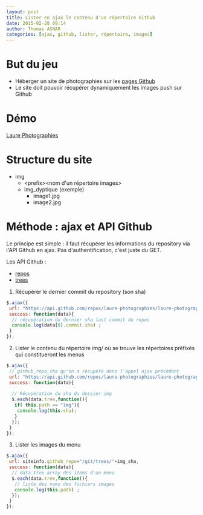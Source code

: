 ```yaml
---
layout: post
title: Lister en ajax le contenu d'un répertoire Github
date: 2015-02-28 09:14
author: Thomas ASNAR
categories: [ajax, github, lister, répertoire, images]
---
```

# But du jeu
* Héberger un site de photographies sur les [pages Github](https://pages.github.com/)
* Le site doit pouvoir récupérer dynamiquement les images push sur Github

# Démo 
[Laure Photographies](http://laure-photographies.github.io)

# Structure du site 
* img
  * &lt;prefix&gt;&lt;nom d'un répertoire images&gt;
  * img_dyptique (exemple)
    * image1.jpg
    * image2.jpg

# Méthode : ajax et API Github
Le principe est simple : il faut récupérer les informations du repository via l'API Github en ajax. Pas d'authentification, c'est juste du GET.

Les API Github :
* [repos](https://developer.github.com/v3/repos)
* [trees](https://developer.github.com/v3/git/trees)

1. Récupérer le dernier commit du repository (son sha)
```javascript
$.ajax({
 url: "https://api.github.com/repos/laure-photographies/laure-photographies.github.io/branches",
 success: function(data){
  // récupération du dernier sha last commit du repos
  console.log(data[0].commit.sha) ;
 }
});
```

2. Lister le contenu du répertoire img/ où se trouve les répertoires préfixés qui constitueront les menus
```javascript
$.ajax({
 // github_repo_sha qu'on a récupéré dans l'appel ajax précédant
 url: "https://api.github.com/repos/laure-photographies/laure-photographies.github.io/git/trees/"+github_repo_sha,
 success: function(data){
  
  // Récupération du sha du dossier img
  $.each(data.tree,function(){
   if( this.path == "img"){
    console.log(this.sha);
   }
  });
 }
});
```

3. Lister les images du menu
```javascript
$.ajax({
 url: siteinfo.github_repo+"/git/trees/"+img_sha,
 success: function(data){
  // data.tree array des items d'un menu
  $.each(data.tree,function(){
   // liste des noms des fichiers images
   console.log(this.path) ;
  });
 }
});
```
